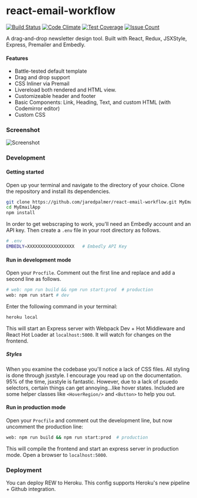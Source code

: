 # react-email-workflow
[![Build Status](https://travis-ci.org/jaredpalmer/react-email-workflow.svg?branch=master)](https://travis-ci.org/jaredpalmer/react-email-workflow) [![Code Climate](https://codeclimate.com/github/jaredpalmer/react-email-workflow/badges/gpa.svg)](https://codeclimate.com/github/jaredpalmer/react-email-workflow) [![Test Coverage](https://codeclimate.com/github/jaredpalmer/react-email-workflow/badges/coverage.svg)](https://codeclimate.com/github/jaredpalmer/react-email-workflow/coverage) [![Issue Count](https://codeclimate.com/github/jaredpalmer/react-email-workflow/badges/issue_count.svg)](https://codeclimate.com/github/jaredpalmer/react-email-workflow)

A drag-and-drop newsletter design tool. Built with React, Redux, JSXStyle, Express, Premailer and Embedly.

#### Features
- Battle-tested default template
- Drag and drop support
- CSS Inliner via Premail
- Livereload both rendered and HTML view.
- Customizeable header and footer
- Basic Components: Link, Heading, Text, and custom HTML (with Codemirror editor)
- Custom CSS


### Screenshot
![Screenshot](https://cloud.githubusercontent.com/assets/4060187/13156316/e2bcd9f6-d64f-11e5-9686-852ad92f148d.gif)


### Development
#### Getting started
Open up your terminal and navigate to the directory of your choice. Clone the repository and install its dependencies.
```bash
git clone https://github.com/jaredpalmer/react-email-workflow.git MyEmailApp
cd MyEmailApp
npm install
```
In order to get webscraping to work, you'll need an Embedly account and an API key.
Then create a `.env` file in your root directory as follows.
```bash
# .env
EMBEDLY=XXXXXXXXXXXXXXXXXX   # Embedly API Key
```
#### Run in development mode
Open your `Procfile`. Comment out the first line and replace and add a second line as follows.
```bash
# web: npm run build && npm run start:prod  # production
web: npm run start # dev
```
Enter the following command in your terminal:
```bash
heroku local
```
This will start an Express server with Webpack Dev + Hot Middleware and React Hot Loader at `localhost:5000`. It will watch for changes on the frontend.

##### Styles
When you examine the codebase you'll notice a lack of CSS files. All styling is done through jsxstyle. I encourage you read up on the documentation. 95% of the time, jsxstyle is fantastic. However, due to a lack of psuedo selectors, certain things can get annoying...like hover states. Included are some helper classes like `<HoverRegion/>` and `<Button>` to help you out.

#### Run in production mode
Open your `Procfile` and comment out the development line, but now uncomment the production line:
```bash
web: npm run build && npm run start:prod  # production
```
This will compile the frontend and start an express server in production mode.
Open a browser to `localhost:5000`.

### Deployment
You can deploy REW to Heroku. This config supports Heroku's new pipeline + Github integration.


